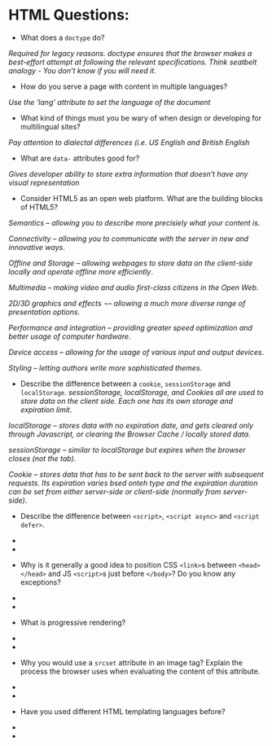 # HTML Questions:

* What does a `doctype` do?

*Required for legacy reasons. doctype ensures that the browser makes a best-effort attempt at following the relevant specifications. 
Think seatbelt analogy - You don’t know if you will need it*.

* How do you serve a page with content in multiple languages?

*Use the ‘lang’ attribute to set the language of the document*

* What kind of things must you be wary of when design or developing for multilingual sites?

*Pay attention to dialectal differences (i.e. US English and British English*

* What are `data-` attributes good for?

*Gives developer ability to store extra information that doesn’t have any visual representation*

* Consider HTML5 as an open web platform. What are the building blocks of HTML5?

*Semantics – allowing you to describe more precisiely what your content is*.

*Connectivity – allowing you to communicate with the server in new and innovative ways*.

*Offline and Storage – allowing webpages to store data on the client-side locally and operate offline more efficiently*.

*Multimedia – making video and audio first-class citizens in the Open Web*.

*2D/3D graphics and effects ¬– allowing a much more diverse range of presentation options*.

*Performance and integration – providing greater speed optimization and better usage of computer hardware*.

*Device access – allowing for the usage of various input and output devices*.

*Styling – letting authors write more sophisticated themes*.

* Describe the difference between a `cookie`, `sessionStorage` and `localStorage`.
*sessionStorage, localStorage, and Cookies all are used to store data on the client side. Each one has its own storage and expiration limit*.

*localStorage – stores data with no expiration date, and gets cleared only through Javascript, or clearing the Browser Cache / locally stored data*.

*sessionStorage – similar to localStorage but expires when the browser closes (not the tab)*.

*Cookie – stores data that has to be sent back to the server with subsequent requests. Its expiration varies bsed onteh type and the expiration duration can be set from either server-side or client-side (normally from server-side)*.




* Describe the difference between `<script>`, `<script async>` and `<script defer>`.
*
*

* Why is it generally a good idea to position CSS `<link>`s between `<head></head>` and JS `<script>`s just before `</body>`? Do you know any exceptions?
*
*

* What is progressive rendering?
*
*

* Why you would use a `srcset` attribute in an image tag? Explain the process the browser uses when evaluating the content of this attribute.

*
*

* Have you used different HTML templating languages before?

*
*


